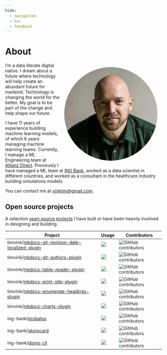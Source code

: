 ```yaml
---
hide:
  - navigation
  - toc
  - feedback
---
```


# About

<img src="/assets/images/tim.jfif" style = "width: 300px; padding: 1em; float: right; border-radius: 50%;"/>

I’m a data literate digital native. 
I dream about a future where technology will help create an abundant future for mankind. 
Technology is changing the world for the better. 
My goal is to be part of the change and help shape our future. 

I have 11 years of experience building machine learning models, of which 6 years managing machine learning teams. Currently, I manage a ML Engineering team at <a href="https://www.allianzdirect.nl/">Allianz Direct</a>. Previously I have managed a ML team at <a href="https://www.ing.com">ING Bank</a>, worked as a data scientist in different countries, and worked as a consultant in the healthcare industry building simulations models.

<p>You can contact me at <a href="mailto:vinktim@gmail.com">vinktim@gmail.com</a>.</p>



## Open source projects

A selection [open source projects](https://timvink.github.io/project-monitor/) I have built or have been heavily involved in designing and building.

| Project      | Usage                          | Contributors |
| ----------- | ------------------------------------ | ------- |
| timvink/[mkdocs-git-revision-date-localized-plugin](https://github.com/timvink/mkdocs-git-revision-date-localized-plugin)       | ![](https://pepy.tech/badge/mkdocs-git-revision-date-localized-plugin/month)  | ![GitHub contributors](https://img.shields.io/github/contributors/timvink/mkdocs-git-revision-date-localized-plugin) |
| timvink/[mkdocs-git-authors-plugin](https://github.com/timvink/mkdocs-git-authors-plugin)       | ![](https://pepy.tech/badge/mkdocs-git-authors-plugin/month) | ![GitHub contributors](https://img.shields.io/github/contributors/timvink/mkdocs-git-authors-plugin) |
| timvink/[mkdocs-table-reader-plugin](https://github.com/timvink/mkdocs-table-reader-plugin)       | ![](https://pepy.tech/badge/mkdocs-table-reader-plugin/month) | ![GitHub contributors](https://img.shields.io/github/contributors/timvink/mkdocs-table-reader-plugin) |
| timvink/[mkdocs-print-site-plugin](https://github.com/timvink/mkdocs-print-site-plugin)       | ![](https://pepy.tech/badge/mkdocs-print-site-plugin/month)  | ![GitHub contributors](https://img.shields.io/github/contributors/timvink/mkdocs-print-site-plugin) |
| timvink/[mkdocs-enumerate-headings-plugin](https://github.com/timvink/mkdocs-enumerate-headings-plugin)       | ![](https://pepy.tech/badge/mkdocs-enumerate-headings-plugin/month)  | ![GitHub contributors](https://img.shields.io/github/contributors/timvink/mkdocs-enumerate-headings-plugin) |
| timvink/[mkdocs-charts-plugin](https://github.com/ing-bank/mkdocs-charts-plugin)       | ![](https://pepy.tech/badge/mkdocs-charts-plugin/month)  | ![GitHub contributors](https://img.shields.io/github/contributors/timvink/mkdocs-charts-plugin) |
| ing-bank/[probatus](https://github.com/ing-bank/probatus)       | ![](https://pepy.tech/badge/probatus/month)  | ![GitHub contributors](https://img.shields.io/github/contributors/ing-bank/probatus) |
| ing-bank/[skorecard](https://github.com/ing-bank/skorecard)       | ![](https://pepy.tech/badge/skorecard/month)  | ![GitHub contributors](https://img.shields.io/github/contributors/ing-bank/skorecard) |
| ing-bank/[doing-cli](https://github.com/ing-bank/doing-cli)       | ![](https://pepy.tech/badge/doing-cli/month)  | ![GitHub contributors](https://img.shields.io/github/contributors/ing-bank/doing-cli) |
